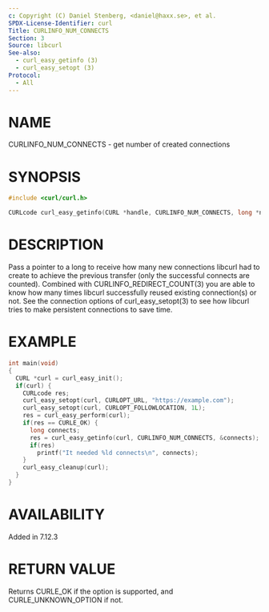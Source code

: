 ```yaml
---
c: Copyright (C) Daniel Stenberg, <daniel@haxx.se>, et al.
SPDX-License-Identifier: curl
Title: CURLINFO_NUM_CONNECTS
Section: 3
Source: libcurl
See-also:
  - curl_easy_getinfo (3)
  - curl_easy_setopt (3)
Protocol:
  - All
---
```


# NAME

CURLINFO_NUM_CONNECTS - get number of created connections

# SYNOPSIS

~~~c
#include <curl/curl.h>

CURLcode curl_easy_getinfo(CURL *handle, CURLINFO_NUM_CONNECTS, long *nump);
~~~

# DESCRIPTION

Pass a pointer to a long to receive how many new connections libcurl had to
create to achieve the previous transfer (only the successful connects are
counted). Combined with CURLINFO_REDIRECT_COUNT(3) you are able to know how
many times libcurl successfully reused existing connection(s) or not. See the
connection options of curl_easy_setopt(3) to see how libcurl tries to make
persistent connections to save time.

# EXAMPLE

~~~c
int main(void)
{
  CURL *curl = curl_easy_init();
  if(curl) {
    CURLcode res;
    curl_easy_setopt(curl, CURLOPT_URL, "https://example.com");
    curl_easy_setopt(curl, CURLOPT_FOLLOWLOCATION, 1L);
    res = curl_easy_perform(curl);
    if(res == CURLE_OK) {
      long connects;
      res = curl_easy_getinfo(curl, CURLINFO_NUM_CONNECTS, &connects);
      if(res)
        printf("It needed %ld connects\n", connects);
    }
    curl_easy_cleanup(curl);
  }
}
~~~

# AVAILABILITY

Added in 7.12.3

# RETURN VALUE

Returns CURLE_OK if the option is supported, and CURLE_UNKNOWN_OPTION if not.
